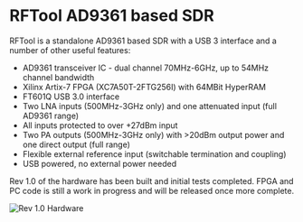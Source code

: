 # RFTool AD9361 based SDR
RFTool is a standalone AD9361 based SDR with a USB 3 interface and a number of other useful features:

 - AD9361 transceiver IC - dual channel 70MHz-6GHz, up to 54MHz channel bandwidth
 - Xilinx Artix-7 FPGA (XC7A50T-2FTG256I) with 64MBit HyperRAM
 - FT601Q USB 3.0 interface
 - Two LNA inputs (500MHz-3GHz only) and one attenuated input (full AD9361 range)
 - All inputs protected to over +27dBm input
 - Two PA outputs (500MHz-3GHz only) with >20dBm output power and one direct output (full range)
 - Flexible external reference input (switchable termination and coupling)
 - USB powered, no external power needed

Rev 1.0 of the hardware has been built and initial tests completed. FPGA and PC code is still
a work in progress and will be released once more complete.

![Rev 1.0 Hardware](http://ds0.me/sdr/hardware_tiny.jpg)
